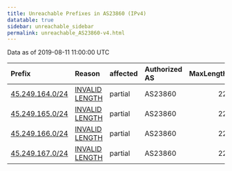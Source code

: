 ```yaml
---
title: Unreachable Prefixes in AS23860 (IPv4)
datatable: true
sidebar: unreachable_sidebar
permalink: unreachable_AS23860-v4.html
---
```


Data as of 2019-08-11 11:00:00 UTC


<div class="datatable-begin"></div>

| Prefix                                                   | Reason                                                                                                    | affected   | Authorized AS   |   MaxLength | Anchor                                       |   unreachable /24s |
|:---------------------------------------------------------|:----------------------------------------------------------------------------------------------------------|:-----------|:----------------|------------:|:---------------------------------------------|-------------------:|
| [45.249.164.0/24](https://stat.ripe.net/45.249.164.0/24) | [INVALID LENGTH](https://rpki-validator.ripe.net/announcement-preview?asn=AS23860&prefix=45.249.164.0/24) | partial    | AS23860         |          22 | [APNIC](unreachable_APNIC_RPKI_Root-v4.html) |                  1 |
| [45.249.165.0/24](https://stat.ripe.net/45.249.165.0/24) | [INVALID LENGTH](https://rpki-validator.ripe.net/announcement-preview?asn=AS23860&prefix=45.249.165.0/24) | partial    | AS23860         |          22 | [APNIC](unreachable_APNIC_RPKI_Root-v4.html) |                  1 |
| [45.249.166.0/24](https://stat.ripe.net/45.249.166.0/24) | [INVALID LENGTH](https://rpki-validator.ripe.net/announcement-preview?asn=AS23860&prefix=45.249.166.0/24) | partial    | AS23860         |          22 | [APNIC](unreachable_APNIC_RPKI_Root-v4.html) |                  1 |
| [45.249.167.0/24](https://stat.ripe.net/45.249.167.0/24) | [INVALID LENGTH](https://rpki-validator.ripe.net/announcement-preview?asn=AS23860&prefix=45.249.167.0/24) | partial    | AS23860         |          22 | [APNIC](unreachable_APNIC_RPKI_Root-v4.html) |                  1 |

<div class="datatable-end"></div>
